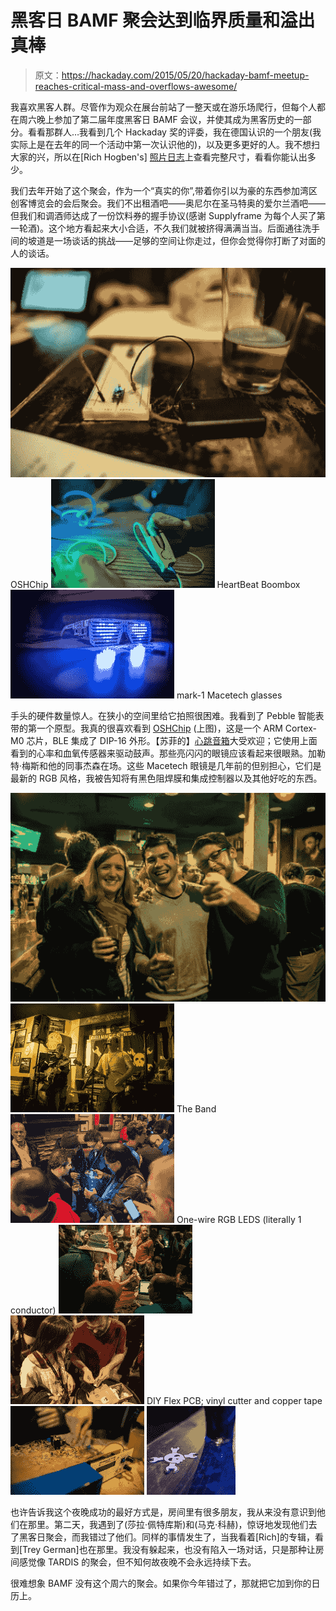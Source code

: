 # 黑客日 BAMF 聚会达到临界质量和溢出真棒

> 原文：<https://hackaday.com/2015/05/20/hackaday-bamf-meetup-reaches-critical-mass-and-overflows-awesome/>

我喜欢黑客人群。尽管作为观众在展台前站了一整天或在游乐场爬行，但每个人都在周六晚上参加了第二届年度黑客日 BAMF 会议，并使其成为黑客历史的一部分。看看那群人…我看到几个 Hackaday 奖的评委，我在德国认识的一个朋友(我实际上是在去年的同一个活动中第一次认识他的)，以及更多更好的人。我不想扫大家的兴，所以在[Rich Hogben's] [照片日志](https://hackaday.io/project/5898-hackaday-photography/log/18229-bamf-after-party)上查看完整尺寸，看看你能认出多少。

我们去年开始了这个聚会，作为一个“真实的你”,带着你引以为豪的东西参加湾区创客博览会的会后聚会。我们不出租酒吧——奥尼尔在圣马特奥的爱尔兰酒吧——但我们和调酒师达成了一份饮料券的握手协议(感谢 Supplyframe 为每个人买了第一轮酒)。这个地方看起来大小合适，不久我们就被挤得满满当当。后面通往洗手间的坡道是一场谈话的挑战——足够的空间让你走过，但你会觉得你打断了对面的人的谈话。

 [![OSHChip](img/eac19d7088dd04289dbed05db0e6d84d.png "oshchip")](https://hackaday.com/2015/05/20/hackaday-bamf-meetup-reaches-critical-mass-and-overflows-awesome/oshchip/) OSHChip [![HeartBeat Boombox](img/b90499ef6afba54e8c725e326c669ea8.png "heart-rate-monitors")](https://hackaday.com/2015/05/20/hackaday-bamf-meetup-reaches-critical-mass-and-overflows-awesome/heart-rate-monitors/) HeartBeat Boombox [![mark-1 Macetech glasses](img/65abc91e4114a5e662c6fb1a36126629.png "led-shades")](https://hackaday.com/2015/05/20/hackaday-bamf-meetup-reaches-critical-mass-and-overflows-awesome/led-shades/) mark-1 Macetech glasses

手头的硬件数量惊人。在狭小的空间里给它拍照很困难。我看到了 Pebble 智能表带的第一个原型。我真的很喜欢看到 [OSHChip](http://oshchip.org/) (上图)，这是一个 ARM Cortex-M0 芯片，BLE 集成了 DIP-16 外形。【苏菲的】[心跳音箱](http://mix-engineering.com/projects/heartbeat-boombox/)大受欢迎；它使用上面看到的心率和血氧传感器来驱动鼓声。那些亮闪闪的眼镜应该看起来很眼熟。加勒特·梅斯和他的同事杰森在场。这些 Macetech 眼镜是几年前的但别担心，它们是最新的 RGB 风格，我被告知将有黑色阻焊膜和集成控制器以及其他好吃的东西。

 [![DSC07439](img/bd61e4e6489a9ad98cb5ee496b2ba204.png "DSC07439")](https://hackaday.com/2015/05/20/hackaday-bamf-meetup-reaches-critical-mass-and-overflows-awesome/dsc07439/)  [![The Band](img/3f834f1ce2fc4706ea581598192e5029.png "DSC07451")](https://hackaday.com/2015/05/20/hackaday-bamf-meetup-reaches-critical-mass-and-overflows-awesome/dsc07451/) The Band [![One-wire RGB LEDS (literally 1 conductor)](img/7138fab59d2e187dc7c85b2ac756dab4.png "DSC07430")](https://hackaday.com/2015/05/20/hackaday-bamf-meetup-reaches-critical-mass-and-overflows-awesome/dsc07430/) One-wire RGB LEDS (literally 1 conductor) [![DSC07405](img/85127a399e1db04051a6fdcd392e586b.png "DSC07405")](https://hackaday.com/2015/05/20/hackaday-bamf-meetup-reaches-critical-mass-and-overflows-awesome/dsc07405/)  [![DIY Flex PCB; vinyl cutter and copper tape](img/3a7a866212bb7357b7a7818266e8524d.png "DSC07404")](https://hackaday.com/2015/05/20/hackaday-bamf-meetup-reaches-critical-mass-and-overflows-awesome/dsc07404/) DIY Flex PCB; vinyl cutter and copper tape [![DSC07387](img/b0d16611c99749030dcc4c057374d4e9.png "DSC07387")](https://hackaday.com/2015/05/20/hackaday-bamf-meetup-reaches-critical-mass-and-overflows-awesome/dsc07387/)  [![bamf-meetup](img/7b35a152785c9b08b5dccd18ea5839c4.png "bamf-meetup")](https://hackaday.com/2015/05/20/hackaday-bamf-meetup-reaches-critical-mass-and-overflows-awesome/bamf-meetup-thumb/) 

也许告诉我这个夜晚成功的最好方式是，房间里有很多朋友，我从来没有意识到他们在那里。第二天，我遇到了(莎拉·佩特库斯)和(马克·科赫)，惊讶地发现他们去了黑客日聚会，而我错过了他们。同样的事情发生了，当我看着[Rich]的专辑，看到[Trey German]也在那里。我没有躲起来，也没有陷入一场对话，只是那种让房间感觉像 TARDIS 的聚会，但不知何故夜晚不会永远持续下去。

很难想象 BAMF 没有这个周六的聚会。如果你今年错过了，那就把它加到你的日历上。